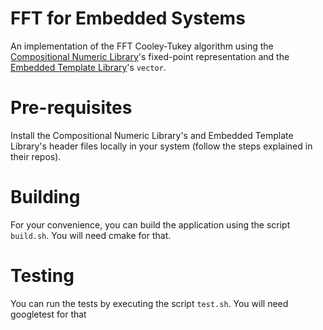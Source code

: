 # FFT for Embedded Systems
An implementation of the FFT Cooley-Tukey algorithm using the [Compositional Numeric Library](https://github.com/johnmcfarlane/cnl)'s fixed-point representation and the [Embedded Template Library](https://github.com/ETLCPP/etl)'s `vector`.

# Pre-requisites
Install the Compositional Numeric Library's and Embedded Template Library's header files locally in your system (follow the steps explained in their repos).

# Building

For your convenience, you can build the application using the script `build.sh`. You will need cmake for that.

# Testing

You can run the tests by executing the script `test.sh`. You will need googletest for that
